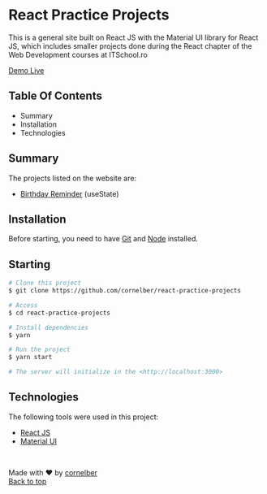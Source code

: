# React Practice Projects

This is a general site built on React JS with the Material UI library for React JS, which includes smaller projects done during the React chapter of the Web Development courses at ITSchool.ro

[Demo Live](https://bc-react-practice-projects.netlify.app)

## Table Of Contents

* Summary
* Installation
* Technologies

## Summary
The projects listed on the website are:

* [Birthday Reminder](https://github.com/cornelber/react-birthday-reminder) (useState)


## Installation
Before starting, you need to have [Git](https://git-scm.com) and [Node](https://nodejs.org/en/) installed.

## Starting ##
```bash
# Clone this project
$ git clone https://github.com/cornelber/react-practice-projects

# Access
$ cd react-practice-projects

# Install dependencies
$ yarn

# Run the project
$ yarn start

# The server will initialize in the <http://localhost:3000>
```

## Technologies

The following tools were used in this project:

- [React JS](https://reactjs.org/)
- [Material UI](https://mui.com/)

&#xa0;

Made with ❤️ by <a href="https://github.com/cornelber" target="_blank">cornelber</a>
<br/>
<a href="#top">Back to top</a>